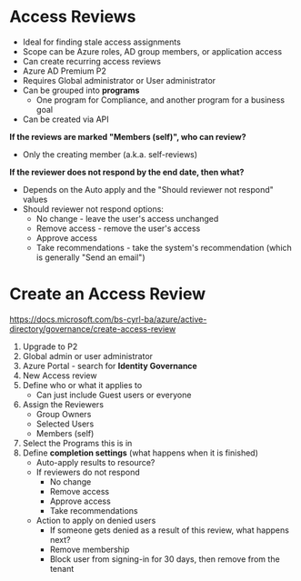 # Access Reviews

- Ideal for finding stale access assignments
- Scope can be Azure roles, AD group members, or application access
- Can create recurring access reviews
- Azure AD Premium P2
- Requires Global administrator or User administrator
- Can be grouped into **programs**
    - One program for Compliance, and another program for a business goal
- Can be created via API

**If the reviews are marked "Members (self)", who can review?**
- Only the creating member (a.k.a. self-reviews)


**If the reviewer does not respond by the end date, then what?**
- Depends on the Auto apply and the "Should reviewer not respond" values
- Should reviewer not respond options:
    - No change - leave the user's access unchanged
    - Remove access - remove the user's access
    - Approve access
    - Take recommendations - take the system's recommendation (which is generally "Send an email")

# Create an Access Review

https://docs.microsoft.com/bs-cyrl-ba/azure/active-directory/governance/create-access-review

1. Upgrade to P2
2. Global admin or user administrator
3. Azure Portal - search for **Identity Governance**
4. New Access review
5. Define who or what it applies to
    - Can just include Guest users or everyone
6. Assign the Reviewers
    - Group Owners 
    - Selected Users 
    - Members (self)
7. Select the Programs this is in
8. Define **completion settings** (what happens when it is finished)
    - Auto-apply results to resource? 
    - If reviewers do not respond
        - No change
        - Remove access
        - Approve access
        - Take recommendations
    - Action to apply on denied users
        - If someone gets denied as a result of this review, what happens next?
        - Remove membership
        - Block user from signing-in for 30 days, then remove from the tenant
